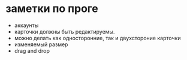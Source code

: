 # заметки по проге

* аккаунты
* карточки должны быть редактируемы.
* можно делать как односторонние, так и двухстороние карточки
* изменяемый размер
* drag and drop